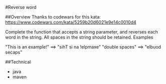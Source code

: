 #Reverse word

##Overview
Thanks to codewars for this kata: https://www.codewars.com/kata/5259b20d6021e9e14c0010d4

Complete the function that accepts a string parameter, and reverses each word in the string. All spaces in the string should be retained.
Examples

"This is an example!" ==> "sihT si na !elpmaxe"
"double  spaces"      ==> "elbuod  secaps"

##Technical
* java
* maven